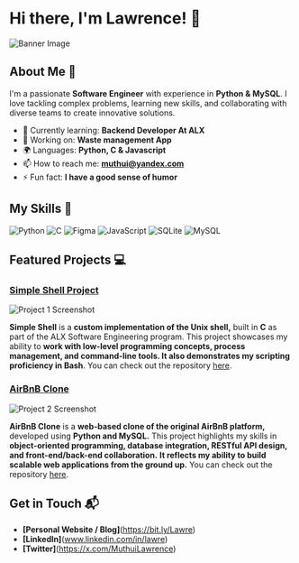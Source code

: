 # Hi there, I'm Lawrence! 👋

![Banner Image](your_banner_image_url_here)

## About Me 🚀

I'm a passionate **Software Engineer** with experience in **Python & MySQL**. I love tackling complex problems, learning new skills, and collaborating with diverse teams to create innovative solutions.

- 🌱 Currently learning: **Backend Developer At ALX**
- 🔭 Working on: **Waste management App**
- 🌍 Languages: **Python, C & Javascript**
- 📫 How to reach me: **muthui@yandex.com**
- ⚡ Fun fact: **I have a good sense of humor**

## My Skills 🧠

![Python](https://img.shields.io/badge/Python-FFD43B?style=for-the-badge&logo=python&logoColor=blue)
![C](https://img.shields.io/badge/C-00599C?style=for-the-badge&logo=c&logoColor=white)
![Figma](https://img.shields.io/badge/Figma-F24E1E?style=for-the-badge&logo=figma&logoColor=white)
![JavaScript](https://img.shields.io/badge/-JavaScript-F7DF1E?style=flat-square&logo=javascript&logoColor=black)
![SQLite](https://img.shields.io/badge/Sqlite-003B57?style=for-the-badge&logo=sqlite&logoColor=white)
![MySQL](https://img.shields.io/badge/MySQL-005C84?style=for-the-badge&logo=mysql&logoColor=white)



## Featured Projects 💻

### [Simple Shell Project](https://github.com/Levyslater/simple_shell)

![Project 1 Screenshot](https://prnt.sc/om2eBFZmOScE)

**Simple Shell** is a **custom implementation of the Unix shell,** built in **C** as part of the ALX Software Engineering program. This project showcases my ability to **work with low-level programming concepts, process management, and command-line tools. It also demonstrates my scripting proficiency in Bash**. You can check out the repository [here](https://github.com/Levyslater/simple_shell).

### [AirBnB Clone](https://github.com/Levyslater/AirBnB_clone_v4)

![Project 2 Screenshot](https://drive.google.com/uc?export=view&id=1qg6sA0pajm0bLtVAiarPlBsuuWxQ0x-6)


**AirBnB Clone** is a **web-based clone of the original AirBnB platform,** developed using **Python and MySQL.** This project highlights my skills in **object-oriented programming, database integration, RESTful API design, and front-end/back-end collaboration.** **It reflects my ability to build scalable web applications from the ground up.** You can check out the repository [here](https://github.com/Levyslater/AirBnB_clone_v4).

## Get in Touch 📬

- **[Personal Website / Blog]**(https://bit.ly/Lawre)
- **[LinkedIn]**(www.linkedin.com/in/lawre)
- **[Twitter]**(https://x.com/MuthuiLawrence)


